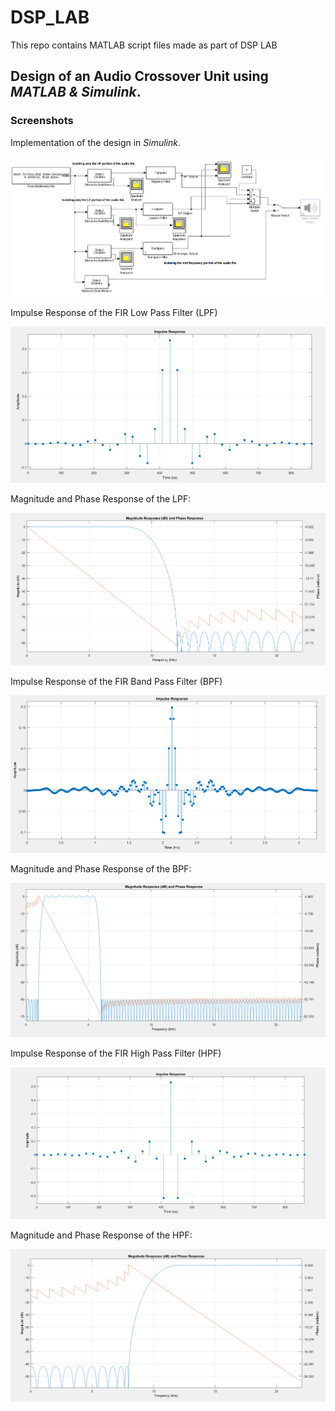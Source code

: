 # DSP_LAB
This repo contains MATLAB script files made as part of DSP LAB

## Design of an **Audio Crossover Unit** using *MATLAB & Simulink*.


### Screenshots

Implementation of the design in *Simulink*.

![](docs/images/AC_SIMULINK_MODEL.PNG)


Impulse Response of the FIR Low Pass Filter (LPF)

![](docs/images/IR_LPF.PNG)

Magnitude and Phase Response of the LPF:

![](docs/images/MPR_LPF.PNG)

Impulse Response of the FIR Band Pass Filter (BPF)

![](docs/images/IR_BPF.PNG)

Magnitude and Phase Response of the BPF:

![](docs/images/MPR_BPF.PNG)

Impulse Response of the FIR High Pass Filter (HPF)

![](docs/images/IR_HPF.PNG)

Magnitude and Phase Response of the HPF:

![](docs/images/MPR_HPF.PNG)
